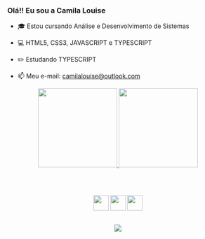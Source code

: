 ### Olá!! Eu sou a Camila Louise

- 🎓 Estou cursando Análise e Desenvolvimento de Sistemas
- 💻  HTML5, CSS3, JAVASCRIPT e TYPESCRIPT

- ✏️ Estudando TYPESCRIPT
- 📫 Meu e-mail: camilalouise@outlook.com


<div align="center">
  <a href="https://github.com/camilalouiseg">
  <img height="180em" src="https://github-readme-stats.vercel.app/api?username=camilalouiseg&show_icons=true&theme=dark&include_all_commits=true&count_private=true"/>
  <img height="180em" src="https://github-readme-stats.vercel.app/api/top-langs/?username=camilalouiseg&layout=compact&langs_count=7&theme=dark"/>
</div>

##

<div style="display: inline_block" align="center"><br>

  <a href="https://developer.mozilla.org/docs/Web/HTML"><img height= "35" src= "https://img.shields.io/badge/HTML5-E34F26?style=for-the-badge&logo=html5&logoColor=white"></a>
<a href="https://developer.mozilla.org/docs/Web/CSS"><img height= "35" src= "https://img.shields.io/badge/CSS3-1572B6?style=for-the-badge&logo=css3&logoColor=white"></a>
  <a href="https://www.javascript.com/"><img height= "35" src= "https://img.shields.io/badge/JavaScript-F7DF1E?style=for-the-badge&logo=javascript&logoColor=black"></a>
  
</div>

##

<div align="center">

  <a href="https://instagram.com/camilalouiseg" target="_blank"><img src="https://img.shields.io/badge/-Instagram-%23E4405F?style=for-the-badge&logo=instagram&logoColor=white" target="_blank"></a>
  
</div>

